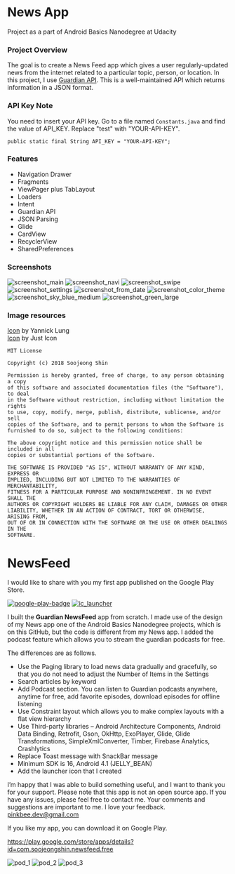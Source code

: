 # News App
Project as a part of Android Basics Nanodegree at Udacity

### Project Overview

The goal is to create a News Feed app which gives a user regularly-updated news from the internet 
related to a particular topic, person, or location. 
In this project, I use [Guardian API](http://open-platform.theguardian.com/documentation/). 
This is a well-maintained API which returns information in a JSON format.

### API Key Note
You need to insert your API key.
Go to a file named `Constants.java` and find the value of API_KEY.
Replace "test" with "YOUR-API-KEY".
```
public static final String API_KEY = "YOUR-API-KEY";
```

### Features

* Navigation Drawer
* Fragments
* ViewPager plus TabLayout
* Loaders
* Intent
* Guardian API
* JSON Parsing
* Glide
* CardView
* RecyclerView
* SharedPreferences

### Screenshots

![screenshot_main](https://user-images.githubusercontent.com/33213229/35278055-2862b4ae-008c-11e8-8bed-651025e5b6cc.png)
![screenshot_navi](https://user-images.githubusercontent.com/33213229/35278047-1f11fd2e-008c-11e8-97dc-3ee12654b703.png)
![screenshot_swipe](https://user-images.githubusercontent.com/33213229/35278128-61fac558-008c-11e8-9ebe-95b93f98b117.png)
![screenshot_settings](https://user-images.githubusercontent.com/33213229/35278153-73bc8b14-008c-11e8-993e-5eb0320b9485.png)
![screenshot_from_date](https://user-images.githubusercontent.com/33213229/35278158-78bdb732-008c-11e8-8928-876699833e2f.png)
![screenshot_color_theme](https://user-images.githubusercontent.com/33213229/35278164-7b4c7402-008c-11e8-80f9-8718d3535464.png)
![screenshot_sky_blue_medium](https://user-images.githubusercontent.com/33213229/35278184-880c68a0-008c-11e8-9ec3-c7d0e6dc074a.png)
![screenshot_green_large](https://user-images.githubusercontent.com/33213229/35278192-8b7efa5c-008c-11e8-87eb-f1f426f1df96.png)

### Image resources
[Icon](https://www.iconfinder.com/icons/315754/ball_soccer_icon#size=256) by Yannick Lung<br/>
[Icon](https://www.iconfinder.com/icons/2124145/app_essential_science_ui_icon#size=256) by Just Icon

```
MIT License

Copyright (c) 2018 Soojeong Shin

Permission is hereby granted, free of charge, to any person obtaining a copy
of this software and associated documentation files (the "Software"), to deal
in the Software without restriction, including without limitation the rights
to use, copy, modify, merge, publish, distribute, sublicense, and/or sell
copies of the Software, and to permit persons to whom the Software is
furnished to do so, subject to the following conditions:

The above copyright notice and this permission notice shall be included in all
copies or substantial portions of the Software.

THE SOFTWARE IS PROVIDED "AS IS", WITHOUT WARRANTY OF ANY KIND, EXPRESS OR
IMPLIED, INCLUDING BUT NOT LIMITED TO THE WARRANTIES OF MERCHANTABILITY,
FITNESS FOR A PARTICULAR PURPOSE AND NONINFRINGEMENT. IN NO EVENT SHALL THE
AUTHORS OR COPYRIGHT HOLDERS BE LIABLE FOR ANY CLAIM, DAMAGES OR OTHER
LIABILITY, WHETHER IN AN ACTION OF CONTRACT, TORT OR OTHERWISE, ARISING FROM,
OUT OF OR IN CONNECTION WITH THE SOFTWARE OR THE USE OR OTHER DEALINGS IN THE
SOFTWARE.
```
# NewsFeed 

I would like to share with you my first app published on the Google Play Store.

[![google-play-badge](https://user-images.githubusercontent.com/33213229/55871467-a23b7000-5bc5-11e9-846e-93a2958f6253.png)](https://play.google.com/store/apps/details?id=com.soojeongshin.newsfeed.free)
[![ic_launcher](https://user-images.githubusercontent.com/33213229/55873557-eda44d00-5bca-11e9-8272-50b56d971696.png)](https://play.google.com/store/apps/details?id=com.soojeongshin.newsfeed.free)

I built the **Guardian NewsFeed** app from scratch. I made use of the design of my News app one of the Android Basics Nanodegree projects, which is on this GitHub, but the code is different from my News app. I added the podcast feature which allows you to stream the guardian podcasts for free.

The differences are as follows.
*	Use the Paging library to load news data gradually and gracefully, so that you do not need to adjust the Number of Items in the Settings
*	Search articles by keyword
*	Add Podcast section. You can listen to Guardian podcasts anywhere, anytime for free, add favorite episodes, download episodes for offline listening
*	Use Constraint layout which allows you to make complex layouts with a flat view hierarchy
*	Use Third-party libraries – Android Architecture Components, Android Data Binding, Retrofit, Gson, OkHttp, ExoPlayer, Glide, Glide Transformations, SimpleXmlConverter, Timber, Firebase Analytics, Crashlytics
*	Replace Toast message with SnackBar message
*	Minimum SDK is 16, Android 4.1 (JELLY_BEAN)
*	Add the launcher icon that I created

I’m happy that I was able to build something useful, and I want to thank you for your support.
Please note that this app is not an open source app. If you have any issues, please feel free to contact me. Your comments and suggestions are important to me. I love your feedback. 
pinkbee.dev@gmail.com

If you like my app, you can download it on Google Play.

https://play.google.com/store/apps/details?id=com.soojeongshin.newsfeed.free


![pod_1](https://user-images.githubusercontent.com/33213229/55874873-9bfdc180-5bce-11e9-8376-a677f9f7526a.png)
![pod_2](https://user-images.githubusercontent.com/33213229/55875027-fc8cfe80-5bce-11e9-83d6-a5c4275e41d7.png)
![pod_3](https://user-images.githubusercontent.com/33213229/55875036-0151b280-5bcf-11e9-8c1e-f9eea56eb51d.png)
